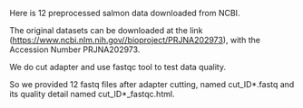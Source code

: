 Here is 12 preprocessed salmon data downloaded from NCBI.

The original datasets can be downloaded at the link (https://www.ncbi.nlm.nih.gov//bioproject/PRJNA202973), with the Accession Number PRJNA202973.

We do cut adapter and use fastqc tool to test data quality.

So we provided 12 fastq files after adapter cutting, named cut_ID*.fastq and its quality detail named cut_ID*_fastqc.html.

